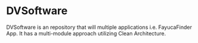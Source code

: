 # DVSoftware

DVSoftware is an repository that will multiple applications i.e. FayucaFinder App. It has a multi-module approach utilizing Clean Architecture. 
